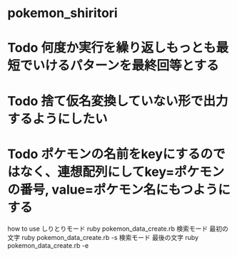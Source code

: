 # pokemon_shiritori

# Todo 何度か実行を繰り返しもっとも最短でいけるパターンを最終回等とする
# Todo 捨て仮名変換していない形で出力するようにしたい
# Todo ポケモンの名前をkeyにするのではなく、連想配列にしてkey=ポケモンの番号, value=ポケモン名にもつようにする

how to use 
しりとりモード
ruby pokemon_data_create.rb 
検索モード 最初の文字 
ruby pokemon_data_create.rb -s
検索モード 最後の文字 
ruby pokemon_data_create.rb -e
